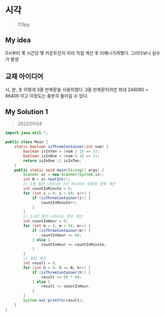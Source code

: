 # 시각

> 113pg

## My idea

0시부터 쭉 시간당 몇 카운트인지 미리 직접 계산 후 더해나가려했다.
그러다보니 실수가 발생

## 교재 아이디어

시, 분, 초 이렇게 3중 반복문을 사용하였다. 3중 반복문이지만 최대 24*60*60 = 86400 이고 이정도는 충분히 돌아갈 수 있다.

## My Solution 1

> 2022/01/04

```java
import java.util.*;

public class Main {
    static boolean isThreeContainer(int num) {
        boolean isInTen = (num / 10 == 3);
        boolean isInOne = (num % 10 == 3);
        return isInOne || isInTen;
    }
    public static void main(String[] args) {
        Scanner sc = new Scanner(System.in);
        int N = sc.nextInt();
        // 1분 동안 나타나는 3이 하나라도 포함된 경우 계산
        int countInMinute = 0;
        for (int s = 0; s < 60; s++) {
            if (isThreeContainer(s)) {
                countInMinute++;
            }
        }
        // 1시간 동안 나타나는 경우 계산
        int countInHour = 0;
        for (int m = 0; m < 60; m++) {
            if (isThreeContainer(m)) {
                countInHour += 60;
            } else {
                countInHour += countInMinute;
            }
        }
        // 정답 계산
        int result = 0;
        for (int h = 0; h <= N; h++) {
            if (isThreeContainer(h)) {
                result += 60 * 60;
            } else {
                result += countInHour;
            }
        }
        System.out.println(result);
    }
}
```
